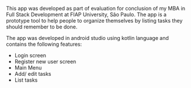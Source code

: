 This app was developed as part of evaluation for conclusion of my MBA in Full Stack Development at FIAP University, São Paulo.
The app is a prototype tool to help people to organize themselves by listing tasks they should remember to be done.

The app was developed in android studio using kotlin language and contains the following features:
- Login screen
- Register new user screen
- Main Menu
- Add/ edit tasks
- List tasks
